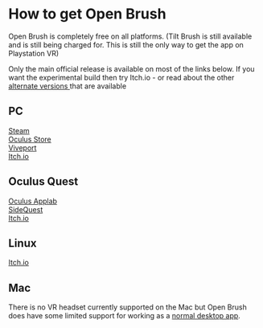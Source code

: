 # How to get Open Brush

Open Brush is completely free on all platforms. \(Tilt Brush is still available and is still being charged for. This is still the only way to get the app on Playstation VR\)

Only the main official release is available on most of the links below. If you want the experimental build then try Itch.io - or read about the other [alternate versions ](alternate-and-experimental-builds/)that are available

## PC

[Steam](https://store.steampowered.com/app/1634870/Open_Brush/)  
[Oculus Store](https://www.oculus.com/experiences/rift/5227489953989768/)  
[Viveport](https://www.viveport.com/f1f3d00b-cf8a-443f-825e-4fea2dd3b005)  
[Itch.io](https://openbrush.itch.io/openbrush)

## Oculus Quest

[Oculus Applab](https://www.oculus.com/experiences/quest/3600360710032222/)  
[SideQuest](https://sidequestvr.com/app/2852/open-brush)  
[Itch.io](https://openbrush.itch.io/openbrush)

## Linux

[Itch.io](https://openbrush.itch.io/openbrush)

## Mac

There is no VR headset currently supported on the Mac but Open Brush does have some limited support for working as a [normal desktop app](monoscopic-mode.md).

